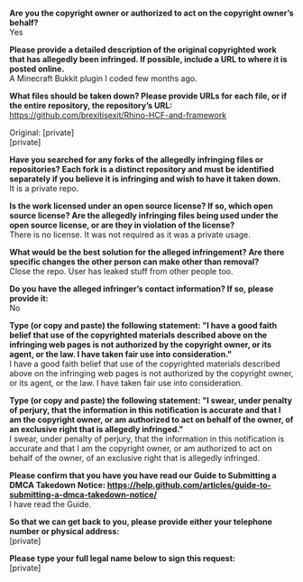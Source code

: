 **Are you the copyright owner or authorized to act on the copyright owner’s behalf?**  
Yes

**Please provide a detailed description of the original copyrighted work that has allegedly been infringed. If possible, include a URL to where it is posted online.**  
A Minecraft Bukkit plugin I coded few months ago.  

**What files should be taken down? Please provide URLs for each file, or if the entire repository, the repository’s URL:**  
https://github.com/brexitisexit/Rhino-HCF-and-framework

Original: [private]  
[private]

**Have you searched for any forks of the allegedly infringing files or repositories? Each fork is a distinct repository and must be identified separately if you believe it is infringing and wish to have it taken down.**  
It is a private repo.  

**Is the work licensed under an open source license? If so, which open source license? Are the allegedly infringing files being used under the open source license, or are they in violation of the license?**   
There is no license. It was not required as it was a private usage.

**What would be the best solution for the alleged infringement? Are there specific changes the other person can make other than removal?**  
Close the repo. User has leaked stuff from other people too.

**Do you have the alleged infringer’s contact information? If so, please provide it:**  
No

**Type (or copy and paste) the following statement: "I have a good faith belief that use of the copyrighted materials described above on the infringing web pages is not authorized by the copyright owner, or its agent, or the law. I have taken fair use into consideration."**  
I have a good faith belief that use of the copyrighted materials described above on the infringing web pages is not authorized by the copyright owner, or its agent, or the law. I have taken fair use into consideration.

**Type (or copy and paste) the following statement: "I swear, under penalty of perjury, that the information in this notification is accurate and that I am the copyright owner, or am authorized to act on behalf of the owner, of an exclusive right that is allegedly infringed."**  
I swear, under penalty of perjury, that the information in this notification is accurate and that I am the copyright owner, or am authorized to act on behalf of the owner, of an exclusive right that is allegedly infringed.

**Please confirm that you have you have read our Guide to Submitting a DMCA Takedown Notice: https://help.github.com/articles/guide-to-submitting-a-dmca-takedown-notice/**  
I have read the Guide.

**So that we can get back to you, please provide either your telephone number or physical address:**  
[private]   

**Please type your full legal name below to sign this request:**  
[private]
